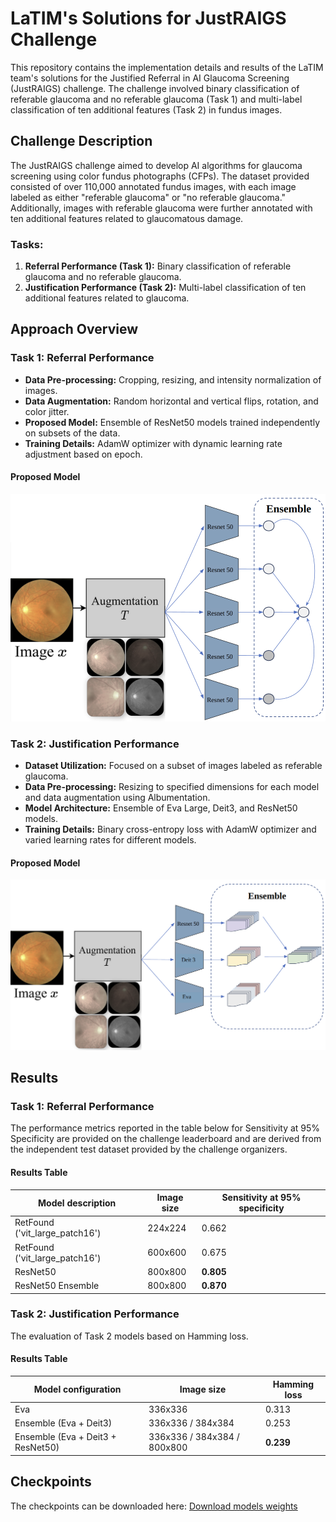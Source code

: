 # LaTIM's Solutions for JustRAIGS Challenge

This repository contains the implementation details and results of the LaTIM team's solutions for the Justified Referral in AI Glaucoma Screening (JustRAIGS) challenge. The challenge involved binary classification of referable glaucoma and no referable glaucoma (Task 1) and multi-label classification of ten additional features (Task 2) in fundus images.

## Challenge Description

The JustRAIGS challenge aimed to develop AI algorithms for glaucoma screening using color fundus photographs (CFPs). The dataset provided consisted of over 110,000 annotated fundus images, with each image labeled as either "referable glaucoma" or "no referable glaucoma." Additionally, images with referable glaucoma were further annotated with ten additional features related to glaucomatous damage.

### Tasks:
1. **Referral Performance (Task 1):** Binary classification of referable glaucoma and no referable glaucoma.
2. **Justification Performance (Task 2):** Multi-label classification of ten additional features related to glaucoma.

## Approach Overview

### Task 1: Referral Performance
- **Data Pre-processing:** Cropping, resizing, and intensity normalization of images.
- **Data Augmentation:** Random horizontal and vertical flips, rotation, and color jitter.
- **Proposed Model:** Ensemble of ResNet50 models trained independently on subsets of the data.
- **Training Details:** AdamW optimizer with dynamic learning rate adjustment based on epoch.

#### Proposed Model

![image](https://github.com/Mostafa-EHD/JustRAIGS_LaTIM_Solution/blob/main/Task1.png?raw=true)

### Task 2: Justification Performance
- **Dataset Utilization:** Focused on a subset of images labeled as referable glaucoma.
- **Data Pre-processing:** Resizing to specified dimensions for each model and data augmentation using Albumentation.
- **Model Architecture:** Ensemble of Eva Large, Deit3, and ResNet50 models.
- **Training Details:** Binary cross-entropy loss with AdamW optimizer and varied learning rates for different models.

#### Proposed Model

![image](https://github.com/Mostafa-EHD/JustRAIGS_LaTIM_Solution/blob/main/Task2.png?raw=true)

## Results

### Task 1: Referral Performance
The performance metrics reported in the table below for Sensitivity at 95% Specificity are provided on the challenge leaderboard and are derived from the independent test dataset provided by the challenge organizers.

#### Results Table

| Model description | Image size | Sensitivity at 95% specificity |
| ----------------- | ---------- | ------------------------------ |
| RetFound ('vit\_large\_patch16') | 224x224 | 0.662 |
| RetFound ('vit\_large\_patch16') | 600x600 | 0.675 |
| ResNet50 | 800x800 | **0.805** |
| ResNet50 Ensemble | 800x800 | **0.870** |

### Task 2: Justification Performance
The evaluation of Task 2 models based on Hamming loss.

#### Results Table

| Model configuration | Image size | Hamming loss |
| ------------------- | ---------- | ------------ |
| Eva | 336x336 | 0.313 |
| Ensemble (Eva + Deit3) | 336x336 / 384x384 | 0.253 |
| Ensemble (Eva + Deit3 + ResNet50) | 336x336 / 384x384 / 800x800 | **0.239** |

## Checkpoints
The checkpoints can be downloaded here: [Download models weights](https://drive.google.com/drive/folders/1v-YCpaZmgtgkQ3SwJ6Xu2ubuBu0OkfWt)
